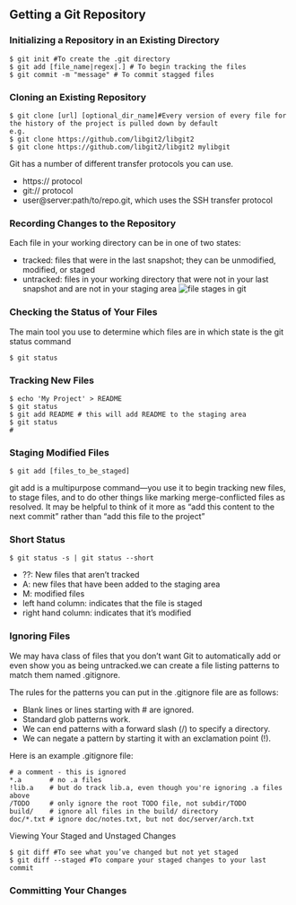 ## Getting a Git Repository
### Initializing a Repository in an Existing Directory
```shell
$ git init #To create the .git directory
$ git add [file_name|regex|.] # To begin tracking the files
$ git commit -m "message" # To commit stagged files
```
### Cloning an Existing Repository
```shell
$ git clone [url] [optional_dir_name]#Every version of every file for the history of the project is pulled down by default
e.g.
$ git clone https://github.com/libgit2/libgit2
$ git clone https://github.com/libgit2/libgit2 mylibgit
```
Git has a number of different transfer protocols you can use. 
- https:// protocol
- git:// protocol
- user@server:path/to/repo.git, which uses the SSH transfer protocol
### Recording Changes to the Repository
Each file in your working directory can be in one of two states: 
- tracked: files that were in the last snapshot; they can be unmodified, modified, or staged
- untracked: files in your working directory that were not in your last snapshot and are not in your staging area
![file stages in git](https://raw.githubusercontent.com/mohamad3li/notes/master/stages.jpg)
### Checking the Status of Your Files
The main tool you use to determine which files are in which state is the git status command
```shell
$ git status
```
### Tracking New Files
```shell
$ echo 'My Project' > README
$ git status
$ git add README # this will add README to the staging area
$ git status
#
```
### Staging Modified Files
```shell
$ git add [files_to_be_staged]
```
git add is a multipurpose command—you use it to begin tracking new files, to stage files, and to do other things like marking merge-conflicted files as resolved. It may be helpful to think of it more as “add this content to the next commit” rather than “add this file to the project”
### Short Status
```shell
$ git status -s | git status --short
```
- ??: New files that aren’t tracked
- A: new files that have been added to the staging area
- M: modified files
- left hand column: indicates that the file is staged
- right hand column: indicates that it’s modified
### Ignoring Files
We may hava class of files that you don’t want Git to automatically add or even show you as being untracked.we can create a file listing patterns to match them named .gitignore.

The rules for the patterns you can put in the .gitignore file are as follows:

- Blank lines or lines starting with # are ignored.
- Standard glob patterns work.
- We can end patterns with a forward slash (/) to specify a directory.
- We can negate a pattern by starting it with an exclamation point (!).

Here is an example .gitignore file:
```shell
# a comment - this is ignored
*.a       # no .a files
!lib.a    # but do track lib.a, even though you're ignoring .a files above
/TODO     # only ignore the root TODO file, not subdir/TODO
build/    # ignore all files in the build/ directory
doc/*.txt # ignore doc/notes.txt, but not doc/server/arch.txt
```

Viewing Your Staged and Unstaged Changes
```shell
$ git diff #To see what you’ve changed but not yet staged
$ git diff --staged #To compare your staged changes to your last commit
```
### Committing Your Changes

